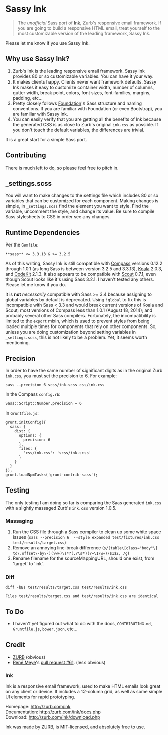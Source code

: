 # Sassy Ink

> The *unofficial* Sass port of [Ink](http://zurb.com/ink), Zurb's responsive email framework. If you are going to build a responsive HTML email, treat yourself to the most customizable version of the leading framework, Sassy Ink.

Please let me know if you use Sassy Ink.

## Why use Sassy Ink?

1. Zurb's Ink is the leading responsive email framework. Sassy Ink provides 80 or so customizable variables. You can have it your way. 
1. It makes clients happy. Clients never want framework defaults. Sassy Ink makes it easy to customize container width, number of columns, gutter width, break point, colors, font sizes, font-families, margins, padding, etc... 
1. Pretty closely follows [Foundation](http://foundation.zurb.com/)'s Sass structure and naming conventions. If you are familiar with Foundation (or even Bootstrap), you are familiar with Sassy Ink.
1. You can easily verify that you are getting all the benefits of Ink because the generated CSS is as close to Zurb's original `ink.css` as possible. If you don't touch the default variables, the differences are trivial.

It is a great start for a simple Sass port. 

## Contributing

There is much left to do, so please feel free to pitch in.


## _settings.scss

You will want to make changes to the settings file which includes 80 or so variables that can be customized for each component. Making changes is simple, in `_settings.scss` find the element you want to style. Find the variable, uncomment the style, and change its value. Be sure to compile Sass stylesheets to CSS in order see any changes.

## Runtime Dependencies

Per the `Gemfile`:

	**sass** <= 3.3.13 & >= 3.2.5

As of this writing, Sassy Ink is still compatible with [Compass](http://compass-style.org/) versions 0.12.2 through 1.0.1 (as long Sass is between version 3.2.5 and 3.3.13), [Koala](http://koala-app.com/) 2.0.3, and [CodeKit](https://incident57.com/codekit/) 2.1.3. It also appears to be compatible with [Scout](http://mhs.github.io/scout-app/) 0.7.1, even though Scout looks like it's using Sass 3.2.1. I haven't tested any others. Please let me know if you do.

It is **not** *necessarily* compatible with Sass >= 3.4 because assigning to global variables by default is deprecated. Using `!global` to fix this is incompatible with Sass < 3.3 and would break current versions of Koala and Scout; most versions of Compass less than 1.0.1 (August 18, 2014); and probably several other Sass compilers. Fortunately, the incompatibility is limited to the `export` mixin, which is used to prevent styles from being loaded multiple times for components that rely on other components. So, unless you are doing customization beyond setting variables in `_settings.scss`, this is not likely to be a problem. Yet, it seems worth mentioning.

## Precision

In order to have the same number of significant digits as in the original Zurb `ink.css`, you must set the precision to 6. For example:

	sass --precision 6 scss/ink.scss css/ink.css

In the Compass `config.rb`:
	
	Sass::Script::Number.precision = 6

In `Gruntfile.js`:

	grunt.initConfig({
	  sass: {
	    dist: {
	      options: {
	        precision: 6
	      },
	      files: {
	        'css/ink.css': 'scss/ink.scss'
	      }
	    }
	  }
	});
	grunt.loadNpmTasks('grunt-contrib-sass');

## Testing

The only testing I am doing so far is comparing the Saas generated `ink.css` with a slightly massaged Zurb's `ink.css` version 1.0.5.

### Massaging

1. Run the CSS file through a Sass compiler to clean up some white space issues (`sass --precision 6  --style expanded test/fixtures/ink.css test/results/target.css`)
1. Remove an annoying line-break difference (`s/(table\[class="body"\] td\.offset\-by\-)(\w+)\s*?(,?\s*)(?=\1\w+)/$1$2, /g`)
1. Rename filename for the sourceMappingURL, should one exist, from 'target' to 'ink'. 

### Diff

`diff -bBs test/results/target.css test/results/ink.css`

	Files test/results/target.css and test/results/ink.css are identical

## To Do

* I haven't yet figured out what to do with the docs, `CONTRIBUTING.md`, `Gruntfile.js`, `bower.json`, etc... 

## Credit

* [ZURB](http://www.zurb.com) (obvious)
* [René Meye](https://github.com/renemeye)'s [pull request #61](https://github.com/zurb/ink/pull/61). (less obvious)

### Ink


Ink is a responsive email framework, used to make HTML emails look great on any client or device.  It includes a 12-column grid, as well as some simple UI elements for rapid prototyping.

Homepage:      http://zurb.com/ink<br />
Documentation: http://zurb.com/ink/docs.php<br />
Download:      http://zurb.com/ink/download.php

Ink was made by [ZURB](http://www.zurb.com), is MIT-licensed, and absolutely free to use.